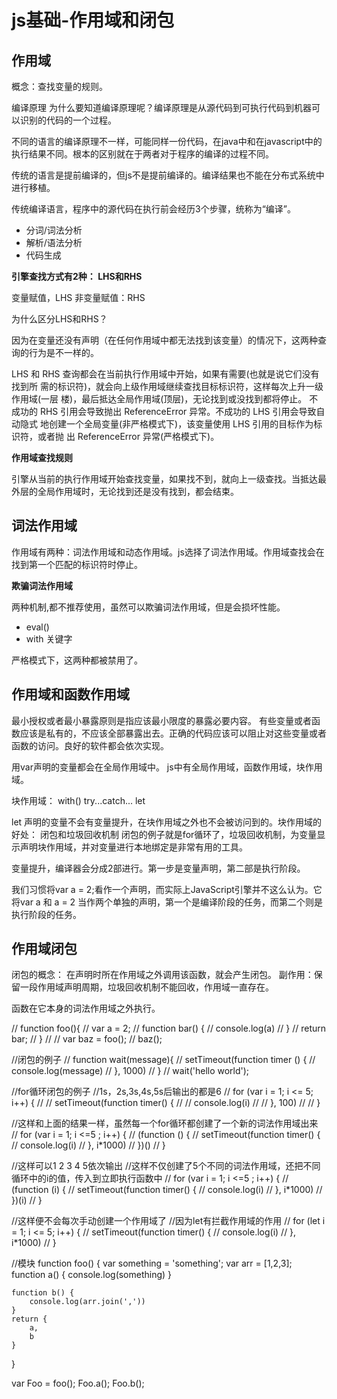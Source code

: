 # js基础-作用域和闭包

## 作用域

概念：查找变量的规则。

编译原理
为什么要知道编译原理呢？编译原理是从源代码到可执行代码到机器可以识别的代码的一个过程。

不同的语言的编译原理不一样，可能同样一份代码，在java中和在javascript中的执行结果不同。根本的区别就在于两者对于程序的编译的过程不同。

传统的语言是提前编译的，但js不是提前编译的。编译结果也不能在分布式系统中进行移植。

传统编译语言，程序中的源代码在执行前会经历3个步骤，统称为“编译”。

- 分词/词法分析
- 解析/语法分析
- 代码生成

**引擎查找方式有2种： LHS和RHS**

变量赋值，LHS
非变量赋值：RHS

为什么区分LHS和RHS？

因为在变量还没有声明（在任何作用域中都无法找到该变量）的情况下，这两种查询的行为是不一样的。

LHS 和 RHS 查询都会在当前执行作用域中开始，如果有需要(也就是说它们没有找到所 需的标识符)，就会向上级作用域继续查找目标标识符，这样每次上升一级作用域(一层 楼)，最后抵达全局作用域(顶层)，无论找到或没找到都将停止。
不成功的 RHS 引用会导致抛出 ReferenceError 异常。不成功的 LHS 引用会导致自动隐式 地创建一个全局变量(非严格模式下)，该变量使用 LHS 引用的目标作为标识符，或者抛 出 ReferenceError 异常(严格模式下)。

**作用域查找规则**

引擎从当前的执行作用域开始查找变量，如果找不到，就向上一级查找。当抵达最外层的全局作用域时，无论找到还是没有找到，都会结束。

## 词法作用域
作用域有两种：词法作用域和动态作用域。js选择了词法作用域。作用域查找会在找到第一个匹配的标识符时停止。

**欺骗词法作用域**

两种机制,都不推荐使用，虽然可以欺骗词法作用域，但是会损坏性能。

- eval()
- with 关键字

严格模式下，这两种都被禁用了。

## 作用域和函数作用域

最小授权或者最小暴露原则是指应该最小限度的暴露必要内容。
有些变量或者函数应该是私有的，不应该全部暴露出去。正确的代码应该可以阻止对这些变量或者函数的访问。良好的软件都会依次实现。

用var声明的变量都会在全局作用域中。
js中有全局作用域，函数作用域，块作用域。

块作用域：
with()   try...catch...  let

let 声明的变量不会有变量提升，在块作用域之外也不会被访问到的。块作用域的好处： 闭包和垃圾回收机制
闭包的例子就是for循环了，垃圾回收机制，为变量显示声明块作用域，并对变量进行本地绑定是非常有用的工具。

变量提升，编译器会分成2部进行。第一步是变量声明，第二部是执行阶段。

我们习惯将var a = 2;看作一个声明，而实际上JavaScript引擎并不这么认为。它将var a
和 a = 2 当作两个单独的声明，第一个是编译阶段的任务，而第二个则是执行阶段的任务。

## 作用域闭包

闭包的概念：
在声明时所在作用域之外调用该函数，就会产生闭包。
副作用：保留一段作用域声明周期，垃圾回收机制不能回收，作用域一直存在。

函数在它本身的词法作用域之外执行。

// function foo(){
//     var a  = 2;
//     function bar() {
//         console.log(a)
//     }
//     return bar;
// }
//
// var baz = foo();
// baz();


//闭包的例子
// function wait(message){
//     setTimeout(function timer () {
//         console.log(message)
//     }, 1000)
// }
// wait('hello world');


//for循环闭包的例子
//1s，2s,3s,4s,5s后输出的都是6
// for (var i = 1; i <= 5; i++) {
// //     setTimeout(function timer() {
// //         console.log(i)
// //     }, 100)
// // }

//这样和上面的结果一样，虽然每一个for循环都创建了一个新的词法作用域出来
// for (var i = 1; i <=5 ; i++) {
//     (function () {
//         setTimeout(function timer() {
//             console.log(i)
//         }, i*1000)
//     })()
// }


//这样可以1 2 3 4 5依次输出
//这样不仅创建了5个不同的词法作用域，还把不同循环中的i的值，传入到立即执行函数中
// for (var i = 1; i <=5 ; i++) {
//     (function (i) {
//         setTimeout(function timer() {
//             console.log(i)
//         }, i*1000)
//     })(i)
// }


//这样便不会每次手动创建一个作用域了
//因为let有拦截作用域的作用
// for (let i = 1; i <= 5; i++) {
//     setTimeout(function timer() {
//         console.log(i)
//     }, i*1000)
// }

//模块
function foo() {
    var something = 'something';
    var arr = [1,2,3];
    function a() {
        console.log(something)
    }

    function b() {
        console.log(arr.join(','))
    }
    return {
        a,
        b
    }
}

var Foo = foo();
Foo.a();
Foo.b();
